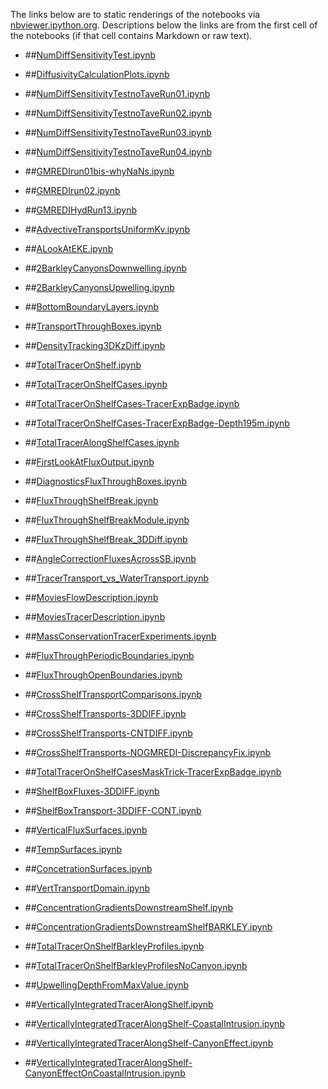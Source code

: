 The links below are to static renderings of the notebooks via
[nbviewer.ipython.org](http://nbviewer.ipython.org/).
Descriptions below the links are from the first cell of the notebooks
(if that cell contains Markdown or raw text).

* ##[NumDiffSensitivityTest.ipynb](http://nbviewer.ipython.org/urls/bitbucket.org/canyonsubc/outputanalysisnotebooks/raw/tip/NumDiffSensitivityTest.ipynb)  
    
* ##[DiffusivityCalculationPlots.ipynb](http://nbviewer.ipython.org/urls/bitbucket.org/canyonsubc/outputanalysisnotebooks/raw/tip/DiffusivityCalculationPlots.ipynb) 

* ##[NumDiffSensitivityTestnoTaveRun01.ipynb](http://nbviewer.ipython.org/urls/bitbucket.org/canyonsubc/outputanalysisnotebooks/raw/tip/NumDiffSensitivityTestnoTaveRun01.ipynb)

* ##[NumDiffSensitivityTestnoTaveRun02.ipynb](http://nbviewer.ipython.org/urls/bitbucket.org/canyonsubc/outputanalysisnotebooks/raw/tip/NumDiffSensitivityTestnoTaveRun02.ipynb)

* ##[NumDiffSensitivityTestnoTaveRun03.ipynb](http://nbviewer.ipython.org/urls/bitbucket.org/canyonsubc/outputanalysisnotebooks/raw/tip/NumDiffSensitivityTestnoTaveRun03.ipynb)

* ##[NumDiffSensitivityTestnoTaveRun04.ipynb](http://nbviewer.ipython.org/urls/bitbucket.org/canyonsubc/outputanalysisnotebooks/raw/tip/NumDiffSensitivityTestnoTaveRun04.ipynb)
      
* ##[GMREDIrun01bis-whyNaNs.ipynb](http://nbviewer.ipython.org/urls/bitbucket.org/canyonsubc/outputanalysisnotebooks/raw/tip/GMREDIrun01bis-whyNaNs.ipynb)

* ##[GMREDIrun02.ipynb](http://nbviewer.ipython.org/urls/bitbucket.org/canyonsubc/outputanalysisnotebooks/raw/tip/GMREDIrun02.ipynb)

* ##[GMREDIHydRun13.ipynb](http://nbviewer.ipython.org/urls/bitbucket.org/canyonsubc/outputanalysisnotebooks/raw/tip/GMREDIHydRun13.ipynb)

* ##[AdvectiveTransportsUniformKv.ipynb](http://nbviewer.ipython.org/urls/bitbucket.org/canyonsubc/outputanalysisnotebooks/raw/tip/AdvectiveTransportsUniformKv.ipynb)

* ##[ALookAtEKE.ipynb](http://nbviewer.ipython.org/urls/bitbucket.org/canyonsubc/outputanalysisnotebooks/raw/tip/ALookAtEKE.ipynb)

* ##[2BarkleyCanyonsDownwelling.ipynb](http://nbviewer.ipython.org/urls/bitbucket.org/canyonsubc/outputanalysisnotebooks/raw/tip/2BarkleyCanyonsDownwelling.ipynb)

* ##[2BarkleyCanyonsUpwelling.ipynb](http://nbviewer.ipython.org/urls/bitbucket.org/canyonsubc/outputanalysisnotebooks/raw/tip/2BarkleyCanyonsUpwelling.ipynb)

* ##[BottomBoundaryLayers.ipynb](http://nbviewer.ipython.org/urls/bitbucket.org/canyonsubc/outputanalysisnotebooks/raw/tip/BottomBoundaryLayers.ipynb)

* ##[TransportThroughBoxes.ipynb](http://nbviewer.ipython.org/urls/bitbucket.org/canyonsubc/outputanalysisnotebooks/raw/tip/TransportThroughBoxes.ipynb)

* ##[DensityTracking3DKzDiff.ipynb](http://nbviewer.ipython.org/urls/bitbucket.org/canyonsubc/outputanalysisnotebooks/raw/tip/DensityTracking3DKzDiff.ipynb)

* ##[TotalTracerOnShelf.ipynb](http://nbviewer.ipython.org/urls/bitbucket.org/canyonsubc/outputanalysisnotebooks/raw/tip/TotalTracerOnShelf.ipynb)

* ##[TotalTracerOnShelfCases.ipynb](http://nbviewer.ipython.org/urls/bitbucket.org/canyonsubc/outputanalysisnotebooks/raw/tip/TotalTracerOnShelfCases.ipynb)

* ##[TotalTracerOnShelfCases-TracerExpBadge.ipynb](http://nbviewer.ipython.org/urls/bitbucket.org/canyonsubc/outputanalysisnotebooks/raw/tip/TotalTracerOnShelfCases-TracerExpBadge.ipynb)

* ##[TotalTracerOnShelfCases-TracerExpBadge-Depth195m.ipynb](http://nbviewer.ipython.org/urls/bitbucket.org/canyonsubc/outputanalysisnotebooks/raw/tip/TotalTracerOnShelfCases-TracerExpBadge-Depth195m.ipynb)

* ##[TotalTracerAlongShelfCases.ipynb](http://nbviewer.ipython.org/urls/bitbucket.org/canyonsubc/outputanalysisnotebooks/raw/tip/TotalTracerAlongShelfCases.ipynb)

* ##[FirstLookAtFluxOutput.ipynb](http://nbviewer.ipython.org/urls/bitbucket.org/canyonsubc/outputanalysisnotebooks/raw/tip/FirstLookAtFluxOutput.ipynb)

* ##[DiagnosticsFluxThroughBoxes.ipynb](http://nbviewer.ipython.org/urls/bitbucket.org/canyonsubc/outputanalysisnotebooks/raw/tip/DiagnosticsFluxThroughBoxes.ipynb)

* ##[FluxThroughShelfBreak.ipynb](http://nbviewer.ipython.org/urls/bitbucket.org/canyonsubc/outputanalysisnotebooks/raw/tip/FluxThroughShelfBreak.ipynb)

* ##[FluxThroughShelfBreakModule.ipynb](http://nbviewer.ipython.org/urls/bitbucket.org/canyonsubc/outputanalysisnotebooks/raw/tip/FluxThroughShelfBreakModule.ipynb)

* ##[FluxThroughShelfBreak_3DDiff.ipynb](http://nbviewer.ipython.org/urls/bitbucket.org/canyonsubc/outputanalysisnotebooks/raw/tip/FluxThroughShelfBreak_3DDiff.ipynb)

* ##[AngleCorrectionFluxesAcrossSB.ipynb](http://nbviewer.ipython.org/urls/bitbucket.org/canyonsubc/outputanalysisnotebooks/raw/tip/AngleCorrectionFluxesAcrossSB.ipynb)

* ##[TracerTransport_vs_WaterTransport.ipynb](http://nbviewer.ipython.org/urls/bitbucket.org/canyonsubc/outputanalysisnotebooks/raw/tip/TracerTransport_vs_WaterTransport.ipynb)

* ##[MoviesFlowDescription.ipynb](http://nbviewer.ipython.org/urls/bitbucket.org/canyonsubc/outputanalysisnotebooks/raw/tip/MoviesFlowDescription.ipynb)

* ##[MoviesTracerDescription.ipynb](http://nbviewer.ipython.org/urls/bitbucket.org/canyonsubc/outputanalysisnotebooks/raw/tip/MoviesTracerDescription.ipynb)

* ##[MassConservationTracerExperiments.ipynb](http://nbviewer.ipython.org/urls/bitbucket.org/canyonsubc/outputanalysisnotebooks/raw/tip/MassConservationTracerExperiments.ipynb)

* ##[FluxThroughPeriodicBoundaries.ipynb](http://nbviewer.ipython.org/urls/bitbucket.org/canyonsubc/outputanalysisnotebooks/raw/tip/FluxThroughPeriodicBoundaries.ipynb)

* ##[FluxThroughOpenBoundaries.ipynb](http://nbviewer.ipython.org/urls/bitbucket.org/canyonsubc/outputanalysisnotebooks/raw/tip/FluxThroughOpenBoundaries.ipynb)

* ##[CrossShelfTransportComparisons.ipynb](http://nbviewer.ipython.org/urls/bitbucket.org/canyonsubc/outputanalysisnotebooks/raw/tip/CrossShelfTransportComparisons.ipynb)

* ##[CrossShelfTransports-3DDIFF.ipynb](http://nbviewer.ipython.org/urls/bitbucket.org/canyonsubc/outputanalysisnotebooks/raw/tip/CrossShelfTransports-3DDIFF.ipynb)

* ##[CrossShelfTransports-CNTDIFF.ipynb](http://nbviewer.ipython.org/urls/bitbucket.org/canyonsubc/outputanalysisnotebooks/raw/tip/CrossShelfTransports-CNTDIFF.ipynb)

* ##[CrossShelfTransports-NOGMREDI-DiscrepancyFix.ipynb](http://nbviewer.ipython.org/urls/bitbucket.org/canyonsubc/outputanalysisnotebooks/raw/tip/CrossShelfTransports-NOGMREDI-DiscrepancyFix.ipynb)

* ##[TotalTracerOnShelfCasesMaskTrick-TracerExpBadge.ipynb](http://nbviewer.ipython.org/urls/bitbucket.org/canyonsubc/outputanalysisnotebooks/raw/tip/TotalTracerOnShelfCasesMaskTrick-TracerExpBadge.ipynb)

* ##[ShelfBoxFluxes-3DDIFF.ipynb](http://nbviewer.ipython.org/urls/bitbucket.org/canyonsubc/outputanalysisnotebooks/raw/tip/ShelfBoxFluxes-3DDIFF.ipynb)

* ##[ShelfBoxTransport-3DDIFF-CONT.ipynb](http://nbviewer.ipython.org/urls/bitbucket.org/canyonsubc/outputanalysisnotebooks/raw/tip/ShelfBoxTransport-3DDIFF-CONT.ipynb)

* ##[VerticalFluxSurfaces.ipynb](http://nbviewer.ipython.org/urls/bitbucket.org/canyonsubc/outputanalysisnotebooks/raw/tip/VerticalFluxSurfaces.ipynb)

* ##[TempSurfaces.ipynb](http://nbviewer.ipython.org/urls/bitbucket.org/canyonsubc/outputanalysisnotebooks/raw/tip/TempSurfaces.ipynb)

* ##[ConcetrationSurfaces.ipynb](http://nbviewer.ipython.org/urls/bitbucket.org/canyonsubc/outputanalysisnotebooks/raw/tip/ConcentrationSurfaces.ipynb)

* ##[VertTransportDomain.ipynb](http://nbviewer.ipython.org/urls/bitbucket.org/canyonsubc/outputanalysisnotebooks/raw/tip/VertTransportDomain.ipynb)

* ##[ConcentrationGradientsDownstreamShelf.ipynb](http://nbviewer.ipython.org/urls/bitbucket.org/canyonsubc/outputanalysisnotebooks/raw/tip/ConcentrationGradientsDownstreamShelf.ipynb)

* ##[ConcentrationGradientsDownstreamShelfBARKLEY.ipynb](http://nbviewer.ipython.org/urls/bitbucket.org/canyonsubc/outputanalysisnotebooks/raw/tip/ConcentrationGradientsDownstreamShelfBARKLEY.ipynb)

* ##[TotalTracerOnShelfBarkleyProfiles.ipynb](http://nbviewer.ipython.org/urls/bitbucket.org/canyonsubc/outputanalysisnotebooks/raw/tip/TotalTracerOnShelfBarkleyProfiles.ipynb)

* ##[TotalTracerOnShelfBarkleyProfilesNoCanyon.ipynb](http://nbviewer.ipython.org/urls/bitbucket.org/canyonsubc/outputanalysisnotebooks/raw/tip/TotalTracerOnShelfBarkleyProfilesNoCanyon.ipynb)

* ##[UpwellingDepthFromMaxValue.ipynb](http://nbviewer.ipython.org/urls/bitbucket.org/canyonsubc/outputanalysisnotebooks/raw/tip/UpwellingDepthFromMaxValue.ipynb)

* ##[VerticallyIntegratedTracerAlongShelf.ipynb](http://nbviewer.ipython.org/urls/bitbucket.org/canyonsubc/outputanalysisnotebooks/raw/tip/VerticallyIntegratedTracerAlongShelf.ipynb)

* ##[VerticallyIntegratedTracerAlongShelf-CoastalIntrusion.ipynb](http://nbviewer.ipython.org/urls/bitbucket.org/canyonsubc/outputanalysisnotebooks/raw/tip/VerticallyIntegratedTracerAlongShelf-CoastalIntrusion.ipynb)

* ##[VerticallyIntegratedTracerAlongShelf-CanyonEffect.ipynb](http://nbviewer.ipython.org/urls/bitbucket.org/canyonsubc/outputanalysisnotebooks/raw/tip/VerticallyIntegratedTracerAlongShelf-CanyonEffect.ipynb)

* ##[VerticallyIntegratedTracerAlongShelf-CanyonEffectOnCoastalIntrusion.ipynb](http://nbviewer.ipython.org/urls/bitbucket.org/canyonsubc/outputanalysisnotebooks/raw/tip/VerticallyIntegratedTracerAlongShelf-CanyonEffectOnCoastalIntrusion.ipynb)

 
